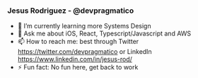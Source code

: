 ### Jesus Rodriguez - @devpragmatico 

<!--
**jesus-rod/jesus-rod** is a ✨ _special_ ✨ repository because its `README.md` (this file) appears on your GitHub profile.
--> 
<!--- 👯 I’m looking to collaborate   
- 🤔 I’m looking for help with -->

- 🌱 I’m currently learning more Systems Design
- 💬 Ask me about iOS, React, Typescript/Javascript and AWS
- 📫 How to reach me: best through Twitter https://twitter.com/devpragmatico or  LinkedIn https://www.linkedin.com/in/jesus-rod/
- ⚡ Fun fact: No fun here, get back to work
